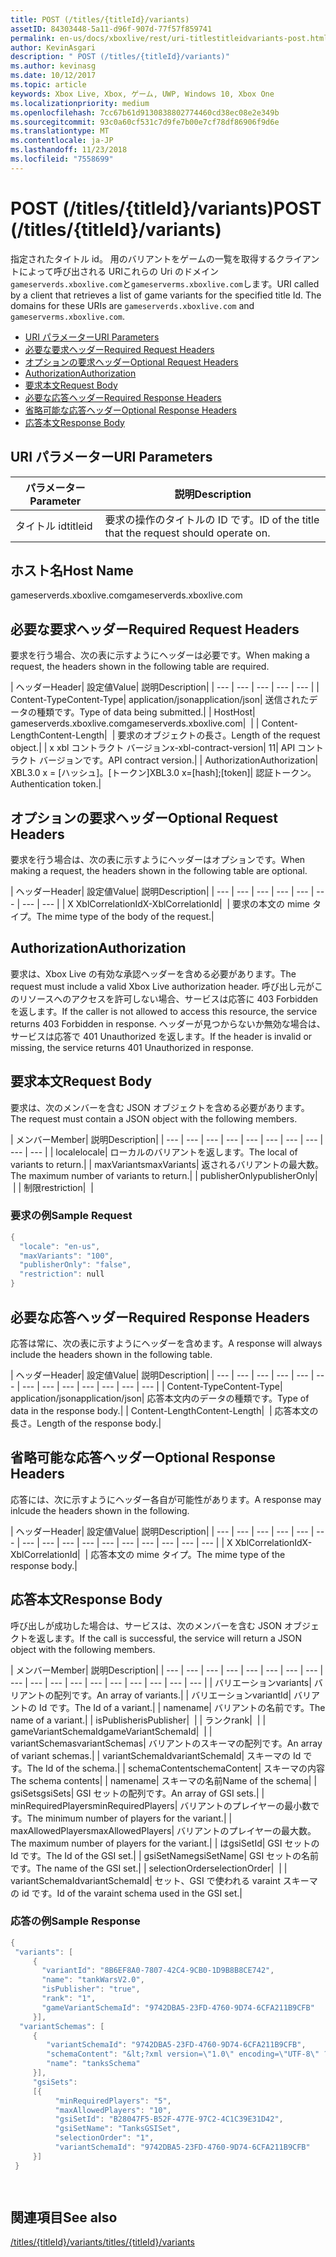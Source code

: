 ```yaml
---
title: POST (/titles/{titleId}/variants)
assetID: 84303448-5a11-d96f-907d-77f57f859741
permalink: en-us/docs/xboxlive/rest/uri-titlestitleidvariants-post.html
author: KevinAsgari
description: " POST (/titles/{titleId}/variants)"
ms.author: kevinasg
ms.date: 10/12/2017
ms.topic: article
keywords: Xbox Live, Xbox, ゲーム, UWP, Windows 10, Xbox One
ms.localizationpriority: medium
ms.openlocfilehash: 7cc67b61d9130838802774460cd38ec08e2e349b
ms.sourcegitcommit: 93c0a60cf531c7d9fe7b00e7cf78df86906f9d6e
ms.translationtype: MT
ms.contentlocale: ja-JP
ms.lasthandoff: 11/23/2018
ms.locfileid: "7558699"
---
```

# <a name="post-titlestitleidvariants"></a><span data-ttu-id="56d43-104">POST (/titles/{titleId}/variants)</span><span class="sxs-lookup"><span data-stu-id="56d43-104">POST (/titles/{titleId}/variants)</span></span>
<span data-ttu-id="56d43-105">指定されたタイトル id。 用のバリアントをゲームの一覧を取得するクライアントによって呼び出される URIこれらの Uri のドメイン`gameserverds.xboxlive.com`と`gameserverms.xboxlive.com`します。</span><span class="sxs-lookup"><span data-stu-id="56d43-105">URI called by a client that retrieves a list of game variants for the specified title Id. The domains for these URIs are `gameserverds.xboxlive.com` and `gameserverms.xboxlive.com`.</span></span>
 
  * [<span data-ttu-id="56d43-106">URI パラメーター</span><span class="sxs-lookup"><span data-stu-id="56d43-106">URI Parameters</span></span>](#ID4EZ)
  * [<span data-ttu-id="56d43-107">必要な要求ヘッダー</span><span class="sxs-lookup"><span data-stu-id="56d43-107">Required Request Headers</span></span>](#ID4EIB)
  * [<span data-ttu-id="56d43-108">オプションの要求ヘッダー</span><span class="sxs-lookup"><span data-stu-id="56d43-108">Optional Request Headers</span></span>](#ID4EED)
  * [<span data-ttu-id="56d43-109">Authorization</span><span class="sxs-lookup"><span data-stu-id="56d43-109">Authorization</span></span>](#ID4E3D)
  * [<span data-ttu-id="56d43-110">要求本文</span><span class="sxs-lookup"><span data-stu-id="56d43-110">Request Body</span></span>](#ID4EEE)
  * [<span data-ttu-id="56d43-111">必要な応答ヘッダー</span><span class="sxs-lookup"><span data-stu-id="56d43-111">Required Response Headers</span></span>](#ID4ELF)
  * [<span data-ttu-id="56d43-112">省略可能な応答ヘッダー</span><span class="sxs-lookup"><span data-stu-id="56d43-112">Optional Response Headers</span></span>](#ID4EMG)
  * [<span data-ttu-id="56d43-113">応答本文</span><span class="sxs-lookup"><span data-stu-id="56d43-113">Response Body</span></span>](#ID4EEH)
 
<a id="ID4EZ"></a>

 
## <a name="uri-parameters"></a><span data-ttu-id="56d43-114">URI パラメーター</span><span class="sxs-lookup"><span data-stu-id="56d43-114">URI Parameters</span></span>
 
| <span data-ttu-id="56d43-115">パラメーター</span><span class="sxs-lookup"><span data-stu-id="56d43-115">Parameter</span></span>| <span data-ttu-id="56d43-116">説明</span><span class="sxs-lookup"><span data-stu-id="56d43-116">Description</span></span>| 
| --- | --- | 
| <span data-ttu-id="56d43-117">タイトル id</span><span class="sxs-lookup"><span data-stu-id="56d43-117">titleid</span></span>| <span data-ttu-id="56d43-118">要求の操作のタイトルの ID です。</span><span class="sxs-lookup"><span data-stu-id="56d43-118">ID of the title that the request should operate on.</span></span>| 
  
<a id="ID5EG"></a>

 
## <a name="host-name"></a><span data-ttu-id="56d43-119">ホスト名</span><span class="sxs-lookup"><span data-stu-id="56d43-119">Host Name</span></span>

<span data-ttu-id="56d43-120">gameserverds.xboxlive.com</span><span class="sxs-lookup"><span data-stu-id="56d43-120">gameserverds.xboxlive.com</span></span>
 
<a id="ID4EIB"></a>

 
## <a name="required-request-headers"></a><span data-ttu-id="56d43-121">必要な要求ヘッダー</span><span class="sxs-lookup"><span data-stu-id="56d43-121">Required Request Headers</span></span>
 
<span data-ttu-id="56d43-122">要求を行う場合、次の表に示すようにヘッダーは必要です。</span><span class="sxs-lookup"><span data-stu-id="56d43-122">When making a request, the headers shown in the following table are required.</span></span>
 
| <span data-ttu-id="56d43-123">ヘッダー</span><span class="sxs-lookup"><span data-stu-id="56d43-123">Header</span></span>| <span data-ttu-id="56d43-124">設定値</span><span class="sxs-lookup"><span data-stu-id="56d43-124">Value</span></span>| <span data-ttu-id="56d43-125">説明</span><span class="sxs-lookup"><span data-stu-id="56d43-125">Description</span></span>| 
| --- | --- | --- | --- | --- | 
| <span data-ttu-id="56d43-126">Content-Type</span><span class="sxs-lookup"><span data-stu-id="56d43-126">Content-Type</span></span>| <span data-ttu-id="56d43-127">application/json</span><span class="sxs-lookup"><span data-stu-id="56d43-127">application/json</span></span>| <span data-ttu-id="56d43-128">送信されたデータの種類です。</span><span class="sxs-lookup"><span data-stu-id="56d43-128">Type of data being submitted.</span></span>| 
| <span data-ttu-id="56d43-129">Host</span><span class="sxs-lookup"><span data-stu-id="56d43-129">Host</span></span>| <span data-ttu-id="56d43-130">gameserverds.xboxlive.com</span><span class="sxs-lookup"><span data-stu-id="56d43-130">gameserverds.xboxlive.com</span></span>|  | 
| <span data-ttu-id="56d43-131">Content-Length</span><span class="sxs-lookup"><span data-stu-id="56d43-131">Content-Length</span></span>|  | <span data-ttu-id="56d43-132">要求のオブジェクトの長さ。</span><span class="sxs-lookup"><span data-stu-id="56d43-132">Length of the request object.</span></span>| 
| <span data-ttu-id="56d43-133">x xbl コントラクト バージョン</span><span class="sxs-lookup"><span data-stu-id="56d43-133">x-xbl-contract-version</span></span>| <span data-ttu-id="56d43-134">1</span><span class="sxs-lookup"><span data-stu-id="56d43-134">1</span></span>| <span data-ttu-id="56d43-135">API コントラクト バージョンです。</span><span class="sxs-lookup"><span data-stu-id="56d43-135">API contract version.</span></span>| 
| <span data-ttu-id="56d43-136">Authorization</span><span class="sxs-lookup"><span data-stu-id="56d43-136">Authorization</span></span>| <span data-ttu-id="56d43-137">XBL3.0 x = [ハッシュ]。[トークン]</span><span class="sxs-lookup"><span data-stu-id="56d43-137">XBL3.0 x=[hash];[token]</span></span>| <span data-ttu-id="56d43-138">認証トークン。</span><span class="sxs-lookup"><span data-stu-id="56d43-138">Authentication token.</span></span>| 
  
<a id="ID4EED"></a>

 
## <a name="optional-request-headers"></a><span data-ttu-id="56d43-139">オプションの要求ヘッダー</span><span class="sxs-lookup"><span data-stu-id="56d43-139">Optional Request Headers</span></span>
 
<span data-ttu-id="56d43-140">要求を行う場合は、次の表に示すようにヘッダーはオプションです。</span><span class="sxs-lookup"><span data-stu-id="56d43-140">When making a request, the headers shown in the following table are optional.</span></span>
 
| <span data-ttu-id="56d43-141">ヘッダー</span><span class="sxs-lookup"><span data-stu-id="56d43-141">Header</span></span>| <span data-ttu-id="56d43-142">設定値</span><span class="sxs-lookup"><span data-stu-id="56d43-142">Value</span></span>| <span data-ttu-id="56d43-143">説明</span><span class="sxs-lookup"><span data-stu-id="56d43-143">Description</span></span>| 
| --- | --- | --- | --- | --- | --- | --- | --- | 
| <span data-ttu-id="56d43-144">X XblCorrelationId</span><span class="sxs-lookup"><span data-stu-id="56d43-144">X-XblCorrelationId</span></span>|  | <span data-ttu-id="56d43-145">要求の本文の mime タイプ。</span><span class="sxs-lookup"><span data-stu-id="56d43-145">The mime type of the body of the request.</span></span>| 
  
<a id="ID4E3D"></a>

 
## <a name="authorization"></a><span data-ttu-id="56d43-146">Authorization</span><span class="sxs-lookup"><span data-stu-id="56d43-146">Authorization</span></span>

<span data-ttu-id="56d43-147">要求は、Xbox Live の有効な承認ヘッダーを含める必要があります。</span><span class="sxs-lookup"><span data-stu-id="56d43-147">The request must include a valid Xbox Live authorization header.</span></span> <span data-ttu-id="56d43-148">呼び出し元がこのリソースへのアクセスを許可しない場合、サービスは応答に 403 Forbidden を返します。</span><span class="sxs-lookup"><span data-stu-id="56d43-148">If the caller is not allowed to access this resource, the service returns 403 Forbidden in response.</span></span> <span data-ttu-id="56d43-149">ヘッダーが見つからないか無効な場合は、サービスは応答で 401 Unauthorized を返します。</span><span class="sxs-lookup"><span data-stu-id="56d43-149">If the header is invalid or missing, the service returns 401 Unauthorized in response.</span></span>
 
<a id="ID4EEE"></a>

 
## <a name="request-body"></a><span data-ttu-id="56d43-150">要求本文</span><span class="sxs-lookup"><span data-stu-id="56d43-150">Request Body</span></span>
 
<span data-ttu-id="56d43-151">要求は、次のメンバーを含む JSON オブジェクトを含める必要があります。</span><span class="sxs-lookup"><span data-stu-id="56d43-151">The request must contain a JSON object with the following members.</span></span>
 
| <span data-ttu-id="56d43-152">メンバー</span><span class="sxs-lookup"><span data-stu-id="56d43-152">Member</span></span>| <span data-ttu-id="56d43-153">説明</span><span class="sxs-lookup"><span data-stu-id="56d43-153">Description</span></span>| 
| --- | --- | --- | --- | --- | --- | --- | --- | --- | --- | 
| <span data-ttu-id="56d43-154">locale</span><span class="sxs-lookup"><span data-stu-id="56d43-154">locale</span></span>| <span data-ttu-id="56d43-155">ローカルのバリアントを返します。</span><span class="sxs-lookup"><span data-stu-id="56d43-155">The local of variants to return.</span></span>| 
| <span data-ttu-id="56d43-156">maxVariants</span><span class="sxs-lookup"><span data-stu-id="56d43-156">maxVariants</span></span>| <span data-ttu-id="56d43-157">返されるバリアントの最大数。</span><span class="sxs-lookup"><span data-stu-id="56d43-157">The maximum number of variants to return.</span></span>| 
| <span data-ttu-id="56d43-158">publisherOnly</span><span class="sxs-lookup"><span data-stu-id="56d43-158">publisherOnly</span></span>|  | 
| <span data-ttu-id="56d43-159">制限</span><span class="sxs-lookup"><span data-stu-id="56d43-159">restriction</span></span>|  | 
 
<a id="ID4EDF"></a>

 
### <a name="sample-request"></a><span data-ttu-id="56d43-160">要求の例</span><span class="sxs-lookup"><span data-stu-id="56d43-160">Sample Request</span></span>
 

```cpp
{
  "locale": "en-us",
  "maxVariants": "100",
  "publisherOnly": "false",
  "restriction": null
}

```

   
<a id="ID4ELF"></a>

 
## <a name="required-response-headers"></a><span data-ttu-id="56d43-161">必要な応答ヘッダー</span><span class="sxs-lookup"><span data-stu-id="56d43-161">Required Response Headers</span></span>
 
<span data-ttu-id="56d43-162">応答は常に、次の表に示すようにヘッダーを含めます。</span><span class="sxs-lookup"><span data-stu-id="56d43-162">A response will always include the headers shown in the following table.</span></span>
 
| <span data-ttu-id="56d43-163">ヘッダー</span><span class="sxs-lookup"><span data-stu-id="56d43-163">Header</span></span>| <span data-ttu-id="56d43-164">設定値</span><span class="sxs-lookup"><span data-stu-id="56d43-164">Value</span></span>| <span data-ttu-id="56d43-165">説明</span><span class="sxs-lookup"><span data-stu-id="56d43-165">Description</span></span>| 
| --- | --- | --- | --- | --- | --- | --- | --- | --- | --- | --- | --- | --- | 
| <span data-ttu-id="56d43-166">Content-Type</span><span class="sxs-lookup"><span data-stu-id="56d43-166">Content-Type</span></span>| <span data-ttu-id="56d43-167">application/json</span><span class="sxs-lookup"><span data-stu-id="56d43-167">application/json</span></span>| <span data-ttu-id="56d43-168">応答本文内のデータの種類です。</span><span class="sxs-lookup"><span data-stu-id="56d43-168">Type of data in the response body.</span></span>| 
| <span data-ttu-id="56d43-169">Content-Length</span><span class="sxs-lookup"><span data-stu-id="56d43-169">Content-Length</span></span>|  | <span data-ttu-id="56d43-170">応答本文の長さ。</span><span class="sxs-lookup"><span data-stu-id="56d43-170">Length of the response body.</span></span>| 
  
<a id="ID4EMG"></a>

 
## <a name="optional-response-headers"></a><span data-ttu-id="56d43-171">省略可能な応答ヘッダー</span><span class="sxs-lookup"><span data-stu-id="56d43-171">Optional Response Headers</span></span>
 
<span data-ttu-id="56d43-172">応答には、次に示すようにヘッダー各自が可能性があります。</span><span class="sxs-lookup"><span data-stu-id="56d43-172">A response may inlcude the headers shown in the following.</span></span>
 
| <span data-ttu-id="56d43-173">ヘッダー</span><span class="sxs-lookup"><span data-stu-id="56d43-173">Header</span></span>| <span data-ttu-id="56d43-174">設定値</span><span class="sxs-lookup"><span data-stu-id="56d43-174">Value</span></span>| <span data-ttu-id="56d43-175">説明</span><span class="sxs-lookup"><span data-stu-id="56d43-175">Description</span></span>| 
| --- | --- | --- | --- | --- | --- | --- | --- | --- | --- | --- | --- | --- | --- | --- | --- | 
| <span data-ttu-id="56d43-176">X XblCorrelationId</span><span class="sxs-lookup"><span data-stu-id="56d43-176">X-XblCorrelationId</span></span>|  | <span data-ttu-id="56d43-177">応答本文の mime タイプ。</span><span class="sxs-lookup"><span data-stu-id="56d43-177">The mime type of the response body.</span></span>| 
  
<a id="ID4EEH"></a>

 
## <a name="response-body"></a><span data-ttu-id="56d43-178">応答本文</span><span class="sxs-lookup"><span data-stu-id="56d43-178">Response Body</span></span>
 
<span data-ttu-id="56d43-179">呼び出しが成功した場合は、サービスは、次のメンバーを含む JSON オブジェクトを返します。</span><span class="sxs-lookup"><span data-stu-id="56d43-179">If the call is successful, the service will return a JSON object with the following members.</span></span>
 
| <span data-ttu-id="56d43-180">メンバー</span><span class="sxs-lookup"><span data-stu-id="56d43-180">Member</span></span>| <span data-ttu-id="56d43-181">説明</span><span class="sxs-lookup"><span data-stu-id="56d43-181">Description</span></span>| 
| --- | --- | --- | --- | --- | --- | --- | --- | --- | --- | --- | --- | --- | --- | --- | --- | --- | --- | 
| <span data-ttu-id="56d43-182">バリエーション</span><span class="sxs-lookup"><span data-stu-id="56d43-182">variants</span></span>| <span data-ttu-id="56d43-183">バリアントの配列です。</span><span class="sxs-lookup"><span data-stu-id="56d43-183">An array of variants.</span></span>| 
| <span data-ttu-id="56d43-184">バリエーション</span><span class="sxs-lookup"><span data-stu-id="56d43-184">variantId</span></span>| <span data-ttu-id="56d43-185">バリアントの Id です。</span><span class="sxs-lookup"><span data-stu-id="56d43-185">The Id of a variant.</span></span>| 
| <span data-ttu-id="56d43-186">name</span><span class="sxs-lookup"><span data-stu-id="56d43-186">name</span></span>| <span data-ttu-id="56d43-187">バリアントの名前です。</span><span class="sxs-lookup"><span data-stu-id="56d43-187">The name of a variant.</span></span>| 
| <span data-ttu-id="56d43-188">isPublisher</span><span class="sxs-lookup"><span data-stu-id="56d43-188">isPublisher</span></span>|  | 
| <span data-ttu-id="56d43-189">ランク</span><span class="sxs-lookup"><span data-stu-id="56d43-189">rank</span></span>|  | 
| <span data-ttu-id="56d43-190">gameVariantSchemaId</span><span class="sxs-lookup"><span data-stu-id="56d43-190">gameVariantSchemaId</span></span>|  | 
| <span data-ttu-id="56d43-191">variantSchemas</span><span class="sxs-lookup"><span data-stu-id="56d43-191">variantSchemas</span></span>| <span data-ttu-id="56d43-192">バリアントのスキーマの配列です。</span><span class="sxs-lookup"><span data-stu-id="56d43-192">An array of variant schemas.</span></span>| 
| <span data-ttu-id="56d43-193">variantSchemaId</span><span class="sxs-lookup"><span data-stu-id="56d43-193">variantSchemaId</span></span>| <span data-ttu-id="56d43-194">スキーマの Id です。</span><span class="sxs-lookup"><span data-stu-id="56d43-194">The Id of the schema.</span></span>| 
| <span data-ttu-id="56d43-195">schemaContent</span><span class="sxs-lookup"><span data-stu-id="56d43-195">schemaContent</span></span>| <span data-ttu-id="56d43-196">スキーマの内容</span><span class="sxs-lookup"><span data-stu-id="56d43-196">The schema contents</span></span>| 
| <span data-ttu-id="56d43-197">name</span><span class="sxs-lookup"><span data-stu-id="56d43-197">name</span></span>| <span data-ttu-id="56d43-198">スキーマの名前</span><span class="sxs-lookup"><span data-stu-id="56d43-198">Name of the schema</span></span>| 
| <span data-ttu-id="56d43-199">gsiSets</span><span class="sxs-lookup"><span data-stu-id="56d43-199">gsiSets</span></span>| <span data-ttu-id="56d43-200">GSI セットの配列です。</span><span class="sxs-lookup"><span data-stu-id="56d43-200">An array of GSI sets.</span></span>| 
| <span data-ttu-id="56d43-201">minRequiredPlayers</span><span class="sxs-lookup"><span data-stu-id="56d43-201">minRequiredPlayers</span></span>| <span data-ttu-id="56d43-202">バリアントのプレイヤーの最小数です。</span><span class="sxs-lookup"><span data-stu-id="56d43-202">The minimum number of players for the variant.</span></span>| 
| <span data-ttu-id="56d43-203">maxAllowedPlayers</span><span class="sxs-lookup"><span data-stu-id="56d43-203">maxAllowedPlayers</span></span>| <span data-ttu-id="56d43-204">バリアントのプレイヤーの最大数。</span><span class="sxs-lookup"><span data-stu-id="56d43-204">The maximum number of players for the variant.</span></span>| 
| <span data-ttu-id="56d43-205">は</span><span class="sxs-lookup"><span data-stu-id="56d43-205">gsiSetId</span></span>| <span data-ttu-id="56d43-206">GSI セットの Id です。</span><span class="sxs-lookup"><span data-stu-id="56d43-206">The Id of the GSI set.</span></span>| 
| <span data-ttu-id="56d43-207">gsiSetName</span><span class="sxs-lookup"><span data-stu-id="56d43-207">gsiSetName</span></span>| <span data-ttu-id="56d43-208">GSI セットの名前です。</span><span class="sxs-lookup"><span data-stu-id="56d43-208">The name of the GSI set.</span></span>| 
| <span data-ttu-id="56d43-209">selectionOrder</span><span class="sxs-lookup"><span data-stu-id="56d43-209">selectionOrder</span></span>|  | 
| <span data-ttu-id="56d43-210">variantSchemaId</span><span class="sxs-lookup"><span data-stu-id="56d43-210">variantSchemaId</span></span>| <span data-ttu-id="56d43-211">セット、GSI で使われる varaint スキーマの id です。</span><span class="sxs-lookup"><span data-stu-id="56d43-211">Id of the varaint schema used in the GSI set.</span></span>| 
 
<a id="ID4EYBAC"></a>

 
### <a name="sample-response"></a><span data-ttu-id="56d43-212">応答の例</span><span class="sxs-lookup"><span data-stu-id="56d43-212">Sample Response</span></span>
 

```cpp
{
 "variants": [
     { 
       "variantId": "8B6EF8A0-7807-42C4-9CB0-1D9B8B8CE742", 
       "name": "tankWarsV2.0",
       "isPublisher": "true",
       "rank": "1",
       "gameVariantSchemaId": "9742DBA5-23FD-4760-9D74-6CFA211B9CFB"
     }],
  "variantSchemas": [
     {
        "variantSchemaId": "9742DBA5-23FD-4760-9D74-6CFA211B9CFB",
        "schemaContent": "&lt;?xml version=\"1.0\" encoding=\"UTF-8\" ?>&lt;xs:schema xmlns:xs=\"http://www.w3.org/2001/XMLSchema\">&lt;xs:element name=\"root\">&lt;/xs:element>&lt;/xs:schema>"
        "name": "tanksSchema"
     }],
     "gsiSets":
     [{ 
          "minRequiredPlayers": "5", 
          "maxAllowedPlayers": "10", 
          "gsiSetId": "B28047F5-B52F-477E-97C2-4C1C39E31D42",
          "gsiSetName": "TanksGSISet",
          "selectionOrder": "1",
          "variantSchemaId": "9742DBA5-23FD-4760-9D74-6CFA211B9CFB"
     }]
 }

  

```

   
<a id="ID4ERCAC"></a>

 
## <a name="see-also"></a><span data-ttu-id="56d43-213">関連項目</span><span class="sxs-lookup"><span data-stu-id="56d43-213">See also</span></span>
 [<span data-ttu-id="56d43-214">/titles/{titleId}/variants</span><span class="sxs-lookup"><span data-stu-id="56d43-214">/titles/{titleId}/variants</span></span>](uri-titlestitleidvariants.md)

  